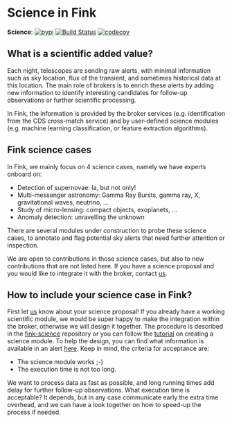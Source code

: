 # Science in Fink

**Science**: [![pypi](https://img.shields.io/pypi/v/fink-science.svg)](https://pypi.python.org/pypi/fink-science) [![Build Status](https://travis-ci.org/astrolabsoftware/fink-science.svg?branch=master)](https://travis-ci.org/astrolabsoftware/fink-science) [![codecov](https://codecov.io/gh/astrolabsoftware/fink-science/branch/master/graph/badge.svg)](https://codecov.io/gh/astrolabsoftware/fink-science)

## What is a scientific added value?

Each night, telescopes are sending raw alerts, with minimal information such as sky location, flux of the transient, and sometimes historical data at this location. The main role of brokers is to enrich these alerts by adding new information to identify interesting candidates for follow-up observations or further scientific processing.

In Fink, the information is provided by the broker services (e.g. identification from the CDS cross-match service) and by user-defined science modules (e.g. machine learning classification, or feature extraction algorithms).

## Fink science cases

In Fink, we mainly focus on 4 science cases, namely we have experts onboard on:

* Detection of supernovae: Ia, but not only!
* Multi-messenger astronomy: Gamma Ray Bursts, gamma ray, X, gravitational waves, neutrino, ...
* Study of micro-lensing: compact objects, exoplanets, ...
* Anomaly detection: unravelling the unknown

There are several modules under construction to probe these science cases, to annotate and flag potential sky alerts that need further attention or inspection.

We are open to contributions in those science cases, but also to new contributions that are not listed here. If you have a science proposal and you would like to integrate it with the broker, contact [us](mailto:peloton@lal.in2p3.fr,emilleishida@gmail.com,anais.moller@clermont.in2p3.fr).

## How to include your science case in Fink?

First let [us](mailto:peloton@lal.in2p3.fr,emilleishida@gmail.com,anais.moller@clermont.in2p3.fr) know about your science proposal! If you already have a working scientific module, we would be super happy to make the integration within the broker, otherwise we will design it together. The procedure is described in the [fink-science](https://github.com/astrolabsoftware/fink-science) repository or you can follow the [tutorial](../tutorials/create-science-module.md) on creating a science module. To help the design, you can find what information is available in an alert [here](ztf_alerts.md). Keep in mind, the criteria for acceptance are:

* The science module works ;-)
* The execution time is not too long.

We want to process data as fast as possible, and long running times add delay for further follow-up observations. What execution time is acceptable? It depends, but in any case communicate early the extra time overhead, and we can have a look together on how to speed-up the process if needed.
